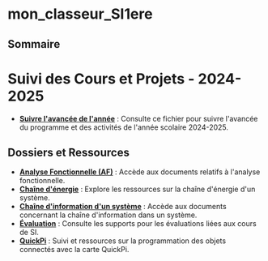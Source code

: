 # mon_classeur_SI1ere
## Sommaire

# Suivi des Cours et Projets - 2024-2025

- **[Suivre l'avancée de l'année](./2024-2025.md)** : Consulte ce fichier pour suivre l'avancée du programme et des activités de l'année scolaire 2024-2025.

## Dossiers et Ressources
- **[Analyse Fonctionnelle (AF)](AF)** : Accède aux documents relatifs à l'analyse fonctionnelle.
- **[Chaîne d'énergie](./Documents/Activités_de_cours/Chaine_d_energie)** : Explore les ressources sur la chaîne d'énergie d'un système.
- **[Chaîne d'information d'un système](./Documents/Activités_de_cours/Chaine_d_information_d_un_systeme)** : Accède aux documents concernant la chaîne d'information dans un système.
- **[Évaluation](./Documents/Activités_de_cours/Evaluation)** : Consulte les supports pour les évaluations liées aux cours de SI.
- **[QuickPi](./Documents/Activités_de_cours/QuickPi)** : Suivi et ressources sur la programmation des objets connectés avec la carte QuickPi.

